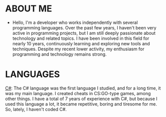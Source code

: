# ABOUT ME

- Hello, I'm a developer who works independently with several programming languages. Over the past few years, I haven't been very active in programming projects, but I am still deeply passionate about technology and related topics. I have been involved in this field for nearly 10 years, continuously learning and exploring new tools and techniques. Despite my recent lower activity, my enthusiasm for programming and technology remains strong.

# LANGUAGES

[C#](https://learn.microsoft.com/pt-br/dotnet/csharp/): The C# language was the first language I studied, and for a long time, it was my main language. I created cheats in CS:GO-type games, among other things. I have a total of 7 years of experience with C#, but because I used this language a lot, it became repetitive, boring and tiresome for me. So, lately, I haven't coded C#.
